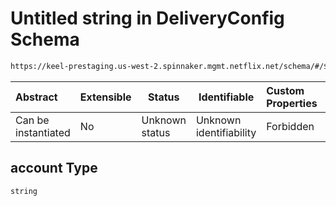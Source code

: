 # Untitled string in DeliveryConfig Schema

```txt
https://keel-prestaging.us-west-2.spinnaker.mgmt.netflix.net/schema/#/$defs/CanarySource/properties/account
```




| Abstract            | Extensible | Status         | Identifiable            | Custom Properties | Additional Properties | Access Restrictions | Defined In                                                    |
| :------------------ | ---------- | -------------- | ----------------------- | :---------------- | --------------------- | ------------------- | ------------------------------------------------------------- |
| Can be instantiated | No         | Unknown status | Unknown identifiability | Forbidden         | Allowed               | none                | [keel.schema.json\*](keel.schema.json "open original schema") |

## account Type

`string`
